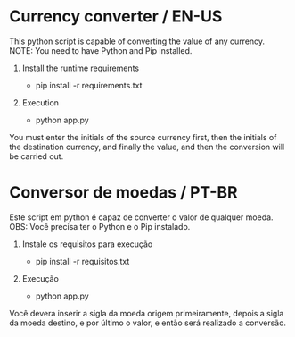 # Currency converter / EN-US
This python script is capable of converting the value of any currency.
NOTE: You need to have Python and Pip installed.

1. Install the runtime requirements
     - pip install -r requirements.txt

2. Execution
     - python app.py

You must enter the initials of the source currency first, then the initials of the destination currency, and finally the value, and then the conversion will be carried out.

# Conversor de moedas / PT-BR
Este script em python é capaz de converter o valor de qualquer moeda.
OBS: Você precisa ter o Python e o Pip instalado.

1. Instale os requisitos para execução
    - pip install -r requisitos.txt

2. Execução
    - python app.py

Você devera inserir a sigla da moeda origem primeiramente, depois a sigla da moeda destino, e por último o valor, e então será realizado a conversão.
